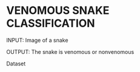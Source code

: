 # VENOMOUS SNAKE CLASSIFICATION
INPUT: Image of a snake

OUTPUT: The snake is venomous or nonvenomous

Dataset
